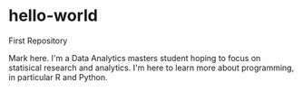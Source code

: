 # hello-world
First Repository

Mark here. I'm a Data Analytics masters student hoping to focus on statisical research and analytics.
I'm here to learn more about programming, in particular R and Python.
